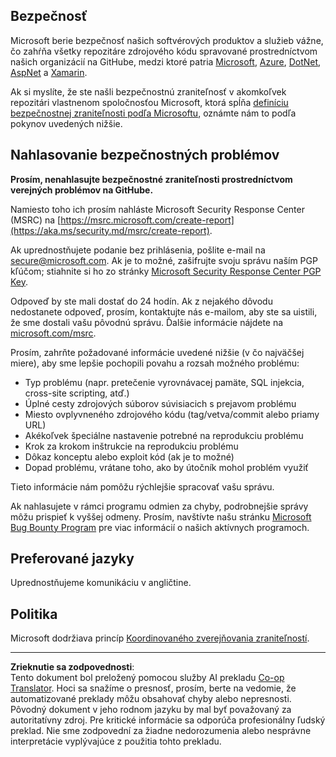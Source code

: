 <!--
CO_OP_TRANSLATOR_METADATA:
{
  "original_hash": "6219479cf6fbf12caea739ca4564ca3f",
  "translation_date": "2025-10-20T17:04:18+00:00",
  "source_file": "SECURITY.md",
  "language_code": "sk"
}
-->
## Bezpečnosť

Microsoft berie bezpečnosť našich softvérových produktov a služieb vážne, čo zahŕňa všetky repozitáre zdrojového kódu spravované prostredníctvom našich organizácií na GitHube, medzi ktoré patria [Microsoft](https://github.com/Microsoft), [Azure](https://github.com/Azure), [DotNet](https://github.com/dotnet), [AspNet](https://github.com/aspnet) a [Xamarin](https://github.com/xamarin).

Ak si myslíte, že ste našli bezpečnostnú zraniteľnosť v akomkoľvek repozitári vlastnenom spoločnosťou Microsoft, ktorá spĺňa [definíciu bezpečnostnej zraniteľnosti podľa Microsoftu](https://aka.ms/security.md/definition), oznámte nám to podľa pokynov uvedených nižšie.

## Nahlasovanie bezpečnostných problémov

**Prosím, nenahlasujte bezpečnostné zraniteľnosti prostredníctvom verejných problémov na GitHube.**

Namiesto toho ich prosím nahláste Microsoft Security Response Center (MSRC) na [https://msrc.microsoft.com/create-report](https://aka.ms/security.md/msrc/create-report).

Ak uprednostňujete podanie bez prihlásenia, pošlite e-mail na [secure@microsoft.com](mailto:secure@microsoft.com). Ak je to možné, zašifrujte svoju správu naším PGP kľúčom; stiahnite si ho zo stránky [Microsoft Security Response Center PGP Key](https://aka.ms/security.md/msrc/pgp).

Odpoveď by ste mali dostať do 24 hodín. Ak z nejakého dôvodu nedostanete odpoveď, prosím, kontaktujte nás e-mailom, aby ste sa uistili, že sme dostali vašu pôvodnú správu. Ďalšie informácie nájdete na [microsoft.com/msrc](https://www.microsoft.com/msrc).

Prosím, zahrňte požadované informácie uvedené nižšie (v čo najväčšej miere), aby sme lepšie pochopili povahu a rozsah možného problému:

* Typ problému (napr. pretečenie vyrovnávacej pamäte, SQL injekcia, cross-site scripting, atď.)
* Úplné cesty zdrojových súborov súvisiacich s prejavom problému
* Miesto ovplyvneného zdrojového kódu (tag/vetva/commit alebo priamy URL)
* Akékoľvek špeciálne nastavenie potrebné na reprodukciu problému
* Krok za krokom inštrukcie na reprodukciu problému
* Dôkaz konceptu alebo exploit kód (ak je to možné)
* Dopad problému, vrátane toho, ako by útočník mohol problém využiť

Tieto informácie nám pomôžu rýchlejšie spracovať vašu správu.

Ak nahlasujete v rámci programu odmien za chyby, podrobnejšie správy môžu prispieť k vyššej odmeny. Prosím, navštívte našu stránku [Microsoft Bug Bounty Program](https://aka.ms/security.md/msrc/bounty) pre viac informácií o našich aktívnych programoch.

## Preferované jazyky

Uprednostňujeme komunikáciu v angličtine.

## Politika

Microsoft dodržiava princíp [Koordinovaného zverejňovania zraniteľností](https://aka.ms/security.md/cvd).

---

**Zrieknutie sa zodpovednosti**:  
Tento dokument bol preložený pomocou služby AI prekladu [Co-op Translator](https://github.com/Azure/co-op-translator). Hoci sa snažíme o presnosť, prosím, berte na vedomie, že automatizované preklady môžu obsahovať chyby alebo nepresnosti. Pôvodný dokument v jeho rodnom jazyku by mal byť považovaný za autoritatívny zdroj. Pre kritické informácie sa odporúča profesionálny ľudský preklad. Nie sme zodpovední za žiadne nedorozumenia alebo nesprávne interpretácie vyplývajúce z použitia tohto prekladu.
